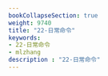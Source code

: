 ```yaml
---
bookCollapseSection: true
weight: 9740
title: "22-日常命令"
keywords:
- 22-日常命令
- mlzhang
description : "22-日常命令"
---
```

